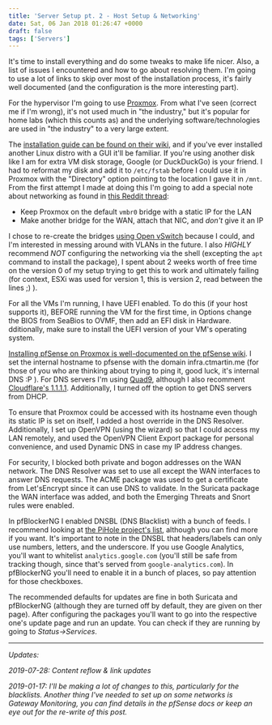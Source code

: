 ```yaml
---
title: 'Server Setup pt. 2 - Host Setup & Networking'
date: Sat, 06 Jan 2018 01:26:47 +0000
draft: false
tags: ['Servers']
---
```


It's time to install everything and do some tweaks to make life nicer.
Also, a list of issues I encountered and how to go about resolving them.
I'm going to use a lot of links to skip over most of the installation process, it's fairly well documented (and the configuration is the more interesting part).

<!--more-->

For the hypervisor I'm going to use [Proxmox](https://www.proxmox.com/en/proxmox-ve).
From what I've seen (correct me if I'm wrong), it's not used much in "the industry," but it's popular for home labs (which this counts as) and the underlying software/technologies are used in "the industry" to a very large extent.

The [installation guide can be found on their wiki](https://pve.proxmox.com/wiki/Installation), and if you've ever installed another Linux distro with a GUI it'll be familiar.
If you're using another disk like I am for extra VM disk storage, Google (or DuckDuckGo) is your friend.
I had to reformat my disk and add it to `/etc/fstab` before I could use it in Proxmox with the "Directory" option pointing to the location I gave it in `/mnt`.
From the first attempt I made at doing this I'm going to add a special note about networking as found in [this Reddit thread](https://www.reddit.com/r/homelab/comments/634dst/help_with_pfsense_on_proxmox_with_how_it_all_fits/dfre47m/):

*   Keep Proxmox on the default `vmbr0` bridge with a static IP for the LAN
*   Make another bridge for the WAN, attach that NIC, and _don't_ give it an IP

I chose to re-create the bridges [using Open vSwitch](https://pve.proxmox.com/wiki/Open_vSwitch) because I could, and I'm interested in messing around with VLANs in the future.
I also _HIGHLY_ recommend _NOT_ configuring the networking via the shell (excepting the `apt` command to install the package), I spent about 2 weeks worth of free time on the version 0 of my setup trying to get this to work and ultimately failing (for context, ESXi was used for version 1, this is version 2, read between the lines ;) ).

For all the VMs I'm running, I have UEFI enabled.
To do this (if your host supports it), BEFORE running the VM for the first time, in Options change the BIOS from SeaBios to OVMF, then add an EFI disk in Hardware. 
dditionally, make sure to install the UEFI version of your VM's operating system.

[Installing pfSense on Proxmox is well-documented on the pfSense wiki](https://doc.pfsense.org/index.php/Virtualizing_pfSense_on_Proxmox).
I set the internal hostname to pfsense with the domain infra.ctmartin.me (for those of you who are thinking about trying to ping it, good luck, it's internal DNS :P ).
For DNS servers I'm using [Quad9](https://www.quad9.net/), although I also recomment [Cloudflare's 1.1.1.1](https://1.1.1.1/).
Additionally, I turned off the option to get DNS servers from DHCP.

To ensure that Proxmox could be accessed with its hostname even though its static IP is set on itself, I added a host override in the DNS Resolver.
Additionally, I set up OpenVPN (using the wizard) so that I could access my LAN remotely, and used the OpenVPN Client Export package for personal convenience, and used Dynamic DNS in case my IP address changes.

For security, I blocked both private and bogon addresses on the WAN network.
The DNS Resolver was set to use all except the WAN interfaces to answer DNS requests.
The ACME package was used to get a certificate from Let'sEncrypt since it can use DNS to validate.
In the Suricata package the WAN interface was added, and both the Emerging Threats and Snort rules were enabled.

In pfBlockerNG I enabled DNSBL (DNS Blacklist) with a bunch of feeds.
I recommend looking at [the PiHole project's list](https://github.com/pi-hole/pi-hole/#pi-hole-projects), although you can find more if you want.
It's important to note in the DNSBL that headers/labels can only use numbers, letters, and the underscore.
If you use Google Analytics, you'll want to whitelist `analytics.google.com` (you'll still be safe from tracking though, since that's served from `google-analytics.com`).
In pfBlockerNG you'll need to enable it in a bunch of places, so pay attention for those checkboxes.

The recommended defaults for updates are fine in both Suricata and pfBlockerNG (although they are turned off by default, they are given on ther page).
After configuring the packages you'll want to go into the respective one's update page and run an update.
You can check if they are running by going to _Status->Services_.

---

_Updates:_

_2019-07-28: Content reflow & link updates_

_2019-01-17: I'll be making a lot of changes to this, particularly for the blacklists. Another thing I've needed to set up on some networks is Gateway Monitoring, you can find details in the pfSense docs or keep an eye out for the re-write of this post._